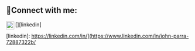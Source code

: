 <h1></h1>

<h2>🔗Connect with me:</h2>


[<img align="left" alt="John | LinkedIn" width="22px" src="https://cdn.jsdelivr.net/npm/simple-icons@v3/icons/linkedin.svg" />][linkedin]



[linkedin]: https://linkedin.com/in/](https://www.linkedin.com/in/john-parra-72887322b/
